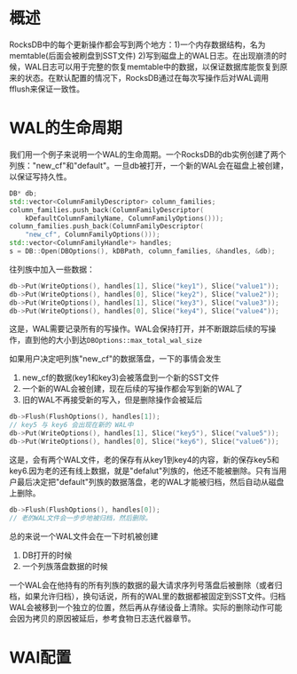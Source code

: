 # 概述
RocksDB中的每个更新操作都会写到两个地方：1)一个内存数据结构，名为memtable(后面会被刷盘到SST文件) 2)写到磁盘上的WAL日志。在出现崩溃的时候，WAL日志可以用于完整的恢复memtable中的数据，以保证数据库能恢复到原来的状态。在默认配置的情况下，RocksDB通过在每次写操作后对WAL调用fflush来保证一致性。

# WAL的生命周期

我们用一个例子来说明一个WAL的生命周期。一个RocksDB的db实例创建了两个列族："new_cf"和"default"。一旦db被打开，一个新的WAL会在磁盘上被创建，以保证写持久性。

```cpp
DB* db;
std::vector<ColumnFamilyDescriptor> column_families;
column_families.push_back(ColumnFamilyDescriptor(
    kDefaultColumnFamilyName, ColumnFamilyOptions()));
column_families.push_back(ColumnFamilyDescriptor(
    "new_cf", ColumnFamilyOptions()));
std::vector<ColumnFamilyHandle*> handles;
s = DB::Open(DBOptions(), kDBPath, column_families, &handles, &db);
```

往列族中加入一些数据：

```cpp
db->Put(WriteOptions(), handles[1], Slice("key1"), Slice("value1"));
db->Put(WriteOptions(), handles[0], Slice("key2"), Slice("value2"));
db->Put(WriteOptions(), handles[1], Slice("key3"), Slice("value3"));
db->Put(WriteOptions(), handles[0], Slice("key4"), Slice("value4"));
```

这是，WAL需要记录所有的写操作。WAL会保持打开，并不断跟踪后续的写操作，直到他的大小到达`DBOptions::max_total_wal_size`

如果用户决定吧列族"new_cf"的数据落盘，一下的事情会发生

1. new_cf的数据(key1和key3)会被落盘到一个新的SST文件
2. 一个新的WAL会被创建，现在后续的写操作都会写到新的WAL了
3. 旧的WAL不再接受新的写入，但是删除操作会被延后

```cpp
db->Flush(FlushOptions(), handles[1]);
// key5 与 key6 会出现在新的 WAL中
db->Put(WriteOptions(), handles[1], Slice("key5"), Slice("value5"));
db->Put(WriteOptions(), handles[0], Slice("key6"), Slice("value6"));
```

这是，会有两个WAL文件，老的保存有从key1到key4的内容，新的保存key5和key6.因为老的还有线上数据，就是"defalut"列族的，他还不能被删除。只有当用户最后决定把"default"列族的数据落盘，老的WAL才能被归档，然后自动从磁盘上删除。

```cpp
db->Flush(FlushOptions(), handles[0]);
// 老的WAL文件会一步步地被归档，然后删除。
```

总的来说一个WAL文件会在一下时机被创建

1. DB打开的时候
2. 一个列族落盘数据的时候

一个WAL会在他持有的所有列族的数据的最大请求序列号落盘后被删除（或者归档，如果允许归档），换句话说，所有的WAL里的数据都被固定到SST文件。归档WAL会被移到一个独立的位置，然后再从存储设备上清除。实际的删除动作可能会因为拷贝的原因被延后，参考食物日志迭代器章节。

# WAl配置


